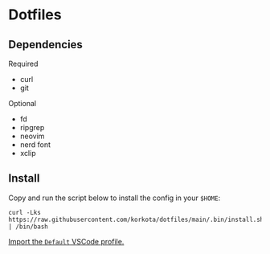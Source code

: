 # Dotfiles

## Dependencies

Required

- curl
- git

Optional

- fd
- ripgrep
- neovim
- nerd font
- xclip

## Install

Copy and run the script below to install the config in your `$HOME`:

```shell
curl -Lks https://raw.githubusercontent.com/korkota/dotfiles/main/.bin/install.sh | /bin/bash
```

[Import the `Default` VSCode profile.](https://vscode.dev/profile/github/44fb332e7c290d42496f2175ffa2fe46)
